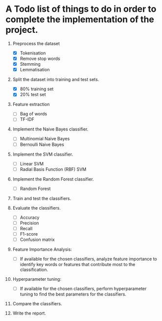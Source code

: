 # A Todo list of things to do in order to complete the implementation of the project.

1. Preprocess the dataset
    - [x] Tokenisation
    - [x] Remove stop words
    - [x] Stemming
    - [x] Lemmatisation

2. Split the dataset into training and test sets.
    - [x] 80% training set
    - [x] 20% test set

3. Feature extraction
    - [ ] Bag of words
    - [ ] TF-IDF

4. Implement the Naive Bayes classifier.
    - [ ] Multinomial Naive Bayes
    - [ ] Bernoulli Naive Bayes

5. Implement the SVM classifier.
    - [ ] Linear SVM
    - [ ] Radial Basis Function (RBF) SVM

6. Implement the Random Forest classifier.
    - [ ] Random Forest

7. Train and test the classifiers.

8. Evaluate the classifiers.
    - [ ] Accuracy
    - [ ] Precision
    - [ ] Recall
    - [ ] F1-score
    - [ ] Confusion matrix

9. Feature Importance Analysis:
    - [ ] If available for the chosen classifiers, analyze feature importance to identify key words or features that contribute most to the classification.

10. Hyperparameter tuning:
    - [ ] If available for the chosen classifiers, perform hyperparameter tuning to find the best parameters for the classifiers.

11. Compare the classifiers.

12. Write the report.
